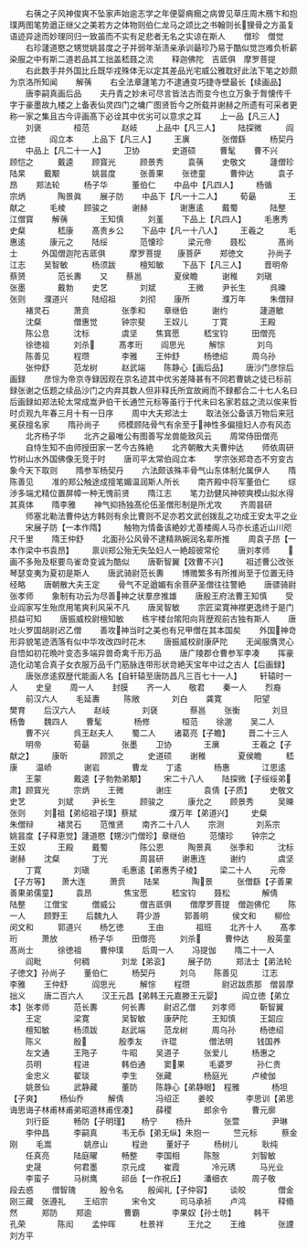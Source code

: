 <!-- { "loadSidebar": true } -->
　　右蒨之子风神俊爽不坠家声始逾志学之年便婴痟癎之病曽见草庄周木鴈卞和抱璞两图笔势遒正继父之美若方之体物则伯仁龙马之颂比之书翰则长狸骨之方虽复语迹异途而妙理同归一致苖而不实有足悲者无名之实谅在斯人
　　僧珍　僧觉
　　右珍蘧道愍之甥觉姚昙度之子并弱年渐渍亲承训朂珍乃易于酷似觉岂难负析薪染服之中有斯二道若品其工拙盖嵇聂之流
　　释迦佛陀　吉厎俱　摩罗菩提
　　右此数手并外国比丘既华戎殊体无以定其差品光宅威公雅耽好此法下笔之妙颇为京洛所知闻
　　解蒨
　　右全法章蘧笔力不逮通变巧捷寺壁最长【续画品】
　　唐李嗣真画后品
　　夫丹青之妙未可尽言皆法古而变今也立万象于胷懐传千字于豪墨故九楼之上备表仙灵四门之墉广图贤哲今之所载并谢赫之所遗有可采者更称一家之集且古今评画髙下必诠其中优劣可以意求之耳
　　上一品【凡三人】
　　刘褒　　　　桓范　　　　赵岐
　　上品中【凡三人】
　　陆探微　　　阎立徳　　　阎立本
　　上品下【凡三人】
　　王廙　　　　张僧繇　　　杨契丹
　　中品上【凡二十一人】
　　卫协　　　　史道硕　　　曹髦
　　曹不兴　　　顾恺之　　　戴逵
　　顾寳光　　　顾景秀　　　袁蒨
　　史敬文　　　蘧僧珍　　　陆杲
　　戴颙　　　　姚昙度　　　张善果
　　张徳童　　　曹仲达　　　袁子昂
　　郑法轮　　　杨子华　　　董伯仁
　　中品中【凡四人】
　　杨循　　　　宗炳　　　　陶景眞
　　展子防
　　中品下【凡一十二人】
　　荀朂　　　　王献之　　　毛棱
　　顾骏之　　　谢赫　　　　谢惠逺
　　戴蜀　　　　陆整　　　　江僧寳
　　解蒨　　　　王知慎　　　刘堇
　　下品上【凡四人】
　　毛惠秀　　　史粲　　　　嵇康
　　髙贵乡公
　　下品中【凡一十八人】
　　王羲之　　　毛惠逺　　　康元之
　　陆绥　　　　范懐珍　　　梁元帝
　　聂松　　　　髙尚士　　　外国僧迦陀吉厎俱　　　摩罗菩提　　康菩萨
　　郑徳文　　　孙尚子　　　江志
　　吴智敏　　　杨须跋　　　檀知敏
　　下品下【凡三人】
　　晋明帝　　　蔡赟　　　　范长夀
　　又
　　蔡邕　　　　夏侯瞻　　　谢稚
　　刘瑱　　　　张墨　　　　戴勃
　　史艺　　　　刘斌　　　　王微
　　尹长生　　　呉暕　　　　张则
　　濮道兴　　　陆绍祖　　　刘彻
　　康所　　　　濮万年　　　朱僧辩
　　褚灵石　　　萧贲　　　　张季和
　　章继伯　　　谢约　　　　蘧道敏
　　沈粲　　　　僧惠觉　　　钟宗斐
　　王奴儿　　　丁寛　　　　王殿
　　陈公息　　　沈标　　　　虞坚
　　焦寳愿　　　嵇宝钧　　　田僧亮
　　徐徳祖　　　刘杀　　　髙孝珩
　　阎思光　　　解悰　　　　刘乌
　　陈善见　　　程瓒　　　　李雅
　　王仲舒　　　杨徳绍　　　周乌孙
　　张仲舒　　　范龙树　　　赵武端
　　陈静心【画后品】
　　唐沙门彦悰后画録
　　彦悰为帝京寺録因观在京名迹其中优劣差降甚有不同若曹姚之徒已标前録张谢之伍题之续品沙门之内弃其数人但非释氏所宜故阙而不録都合二十七人名曰后画録如郑法轮太常成嵩尹伯干长通竺元标等虽行于代未曰名家若兹之流以俟来哲时贞观九年春三月十有一日序
　　周中大夫郑法士
　　取法张公备该万物后来冠冕获擅名家
　　隋孙尚子
　　师模顾陆骨气有余至于神性多偏擅妇人亦有风态
　　北齐杨子华
　　北齐之最唯公有图善写龙兽能致风云
　　周常侍田僧亮
　　自恃生知不由师授田家一艺今古殊絶
　　北齐朝散大夫曹仲达
　　师依周研竹树山水外国佛像无竞于时
　　唐司平太常伯阎立本
　　学宗张郑竒态不穷变古象今天下取则
　　隋参军杨契丹
　　六法颇该殊丰骨气山东体制允属伊人
　　隋陈善见
　　准的郑公触途成擅笔媚温润斯人所长
　　南齐殿中将军董伯仁
　　综渉多端尤精位置屏幛一种无愧前贤
　　隋江志
　　笔力劲健风神顿爽模山拟水得其真体
　　隋李雅
　　神气抑扬独髙伦伍圣僧形制是所尤攻
　　齐周昙研
　　师塞北勒法曹仲达方韩则有余比曹则不足亦若文武创拨乱之功成王安太平之业
　　宋展子防【一本作隋】
　　触物为情备该絶妙尤善楼阁人马亦长逺近山川咫尺千里
　　隋王仲舒
　　北面孙公风骨不逮精熟婉润名辈所推
　　周袁子昂【一本作梁中书袁昂】
　　禀训郑公殆无失坠妇人一絶超彼常伦
　　唐刘孝师
　　画不多殆及枢要鸟雀竒变诚为酷似
　　唐靳智翼【效曹不兴】
　　祖述曹公改张琴瑟变夷为夏初是斯人
　　唐武骑尉范长夀
　　博赡繁多有所推尚至于位置无待经略
　　唐朝散大夫王定
　　骨气不足遒媚有余菩萨圣僧往往警絶
　　唐骠骑尉张孝师
　　象制有功云为尽善神之状羣彦推雄
　　唐殷王府法曹王知慎
　　受业阎家写生殆庶用笔爽利风采不凡
　　唐吴智敏
　　宗匠梁寛神襟更逸终于是门损益可知
　　唐振威校尉檀知敏
　　栋宇楼台隂阳向背歴观前古独有斯人
　　唐吐火罗国胡尉迟乙僧
　　善攻神当时之美也有兄甲僧在其本国矣
　　外国神竒形异貌笔迹洒落有似中华攻改四时花木
　　唐振威校尉康萨陀
　　无闻服膺灵心自悟如初花晩叶变态多端异兽奇禽千形万品
　　唐广陵郡仓曹参军李凑
　　挥豪造化动笔合真子女衣服万品千门筋脉连带形状竒絶天宝年中过之古人【后画録】
　　唐张彦逺叙歴代能画人名【自轩辕至唐防昌凡三百七十一人】
　　轩辕时一人
　　史皇
　　周一人
　　封膜
　　齐一人
　　敬君
　　秦一人
　　烈裔
　　前汉六人
　　毛延夀　　　陈敞　　　　刘白
　　龚寛　　　　阳望　　　　樊育
　　后汉六人
　　赵岐　　　　刘褎　　　　蔡邕
　　张衡　　　　刘旦　　　　杨鲁
　　魏四人
　　曹髦　　　　杨修　　　　桓范
　　徐邈
　　吴二人
　　曹不兴　　　呉王赵夫人
　　蜀二人
　　诸葛亮【子瞻】
　　晋二十三人
　　明帝　　　　荀朂　　　　张墨
　　卫协　　　　王廙　　　　王羲之【子献之】
　　康昕　　　　顾凯之　　　史道硕
　　谢稚　　　　夏侯瞻　　　嵇康
　　温峤　　　　谢岩　　　　曹龙
　　丁逺　　　　杨惠　　　　江思逺
　　王蒙　　　　戴逵【子勃勃弟颙】
　　宋二十八人
　　陆探微【子绥绥弟肃】顾寳光　　　宗炳
　　王微　　　　谢庄　　　　袁倩【子质】
　　史敬文　　　史艺　　　　刘斌
　　尹长生　　　顾骏之　　　康允之
　　顾景秀　　　吴暕　　　　张则
　　刘祖【弟绍祖子璞】蔡斌　　　　濮万年【弟道兴】
　　史粲　　　　朱僧辩　　　褚灵石
　　范惟贤
　　南齐二十八人
　　宗测　　　　刘系宗　　　姚昙度【子释恵觉】蘧道愍【甥沙门僧珍】章继伯　　　范懐珍
　　钟宗之　　　王奴　　　　王殿
　　戴蜀　　　　陈公恩　　　陶景真
　　张季和　　　沈标　　　　谢赫
　　沈粲　　　　丁光　　　　周昙研
　　谢惠连　　　谢约　　　　虞坚
　　丁寛　　　　刘瑱　　　　毛惠逺【弟惠秀子棱】
　　梁二十人
　　元帝【子方等】　　萧大连　　　萧贲
　　陆杲　　　　陶景　　　张僧繇【子善果善果弟儒童】
　　袁昂　　　　焦宝愿　　　嵇宝钧
　　聂松　　　　解倩　　　　陆整
　　江僧宝　　　僧威公　　　僧吉厎俱
　　僧摩罗菩提　僧迦佛佗
　　陈一人
　　顾野王
　　后魏九人
　　蒋少游　　　郭善明　　　侯文和
　　柳俭　　　　闵文和　　　郭道兴
　　杨乞徳　　　王由　　　　祖班
　　北齐十人
　　髙孝珩　　　萧放　　　　杨子华
　　田僧亮　　　刘杀　　　曹仲达
　　殷英童　　　髙尚士　　　徐徳祖
　　曹仲璞
　　后周一人
　　冯提伽
　　隋二十一人
　　阎毗　　　　何稠　　　　刘龙【弟衮】
　　展子防　　　郑法士【弟法轮子徳文】孙尚子
　　董伯仁　　　杨契丹　　　刘乌
　　陈善见　　　江志　　　　李雅
　　王仲舒　　　阎思光　　　解悰
　　程瓒　　　　尉迟跋质那　僧昙摩拙义
　　唐二百六人
　　汉王元昌【弟韩王元嘉滕王元婴】　　　阎立徳【弟立本】张孝师　　　范长夀　　　何长夀
　　尉迟乙僧　　刘孝师　　　靳智翼
　　王定　　　　梁寛　　　　吴智敏
　　康萨陀　　　王知慎　　　王韶应
　　檀知敏　　　杨须跋　　　赵武端
　　范龙树　　　周乌孙　　　杨徳绍
　　陈义　　　　殷　　　　殷季友
　　许琨　　　　僧法明　　　钱国养
　　左文通　　　王陁子　　　牛昭
　　吴道子　　　张爱儿　　　杨惠之
　　员明　　　　程进　　　　韩伯通
　　窦果　　　毛婆罗　　　孙仁贵
　　金忠义　　　翟琰　　　　李生
　　张藏　　　　杨庭光　　　卢棱伽
　　姚景仙　　　武静藏　　　董防
　　陈静心【弟静眼】　程雅　　　　杨坦【子爽】
　　杨仙乔　　　解倩　　　　冯绍正
　　姜皎　　　　李思训【弟思诲思诲子林甫林甫弟昭道林甫侄凑】
　　薛稷　　　　郎余令　　　曹元廓
　　刘行臣　　　畅防【子明瑾】　　杨宁
　　杨升　　　　张萱　　　　尹琳
　　李仲昌　　　李嗣真　　　韦无忝【弟无纵】朱抱一　　　竺元标　　　蔡金刚
　　毛嵩　　　　姚彦山　　　程逊
　　董好子　　　杨树儿　　　耿纯
　　任真亮　　　陆庭曜　　　畅整
　　李国相　　　陈慤　　　　刘智敏
　　史晟　　　　何君墨　　　京元成
　　崔霞　　　　冷元琇　　　马光业
　　李蛮子　　　马树鹰　　　祁岳【一作祝丘】
　　潘细衣　　　周子敬　　　段去惑
　　僧智瑰　　　殷令名　　　殷闻礼【子仲容】
　　谈皎　　　　僧金刚三藏　张遵礼
　　王绍宗　　　宋令文　　　司马承祯
　　卢鸿　　　　释翛然　　　郑防
　　郑逾　　　　曹霸　　　　李果奴【孙士昉】
　　韩干　　　　孔荣　　　　陈闳
　　孟仲晖　　　杜景祥　　　王允之
　　王维　　　　张諲　　　　刘方平
